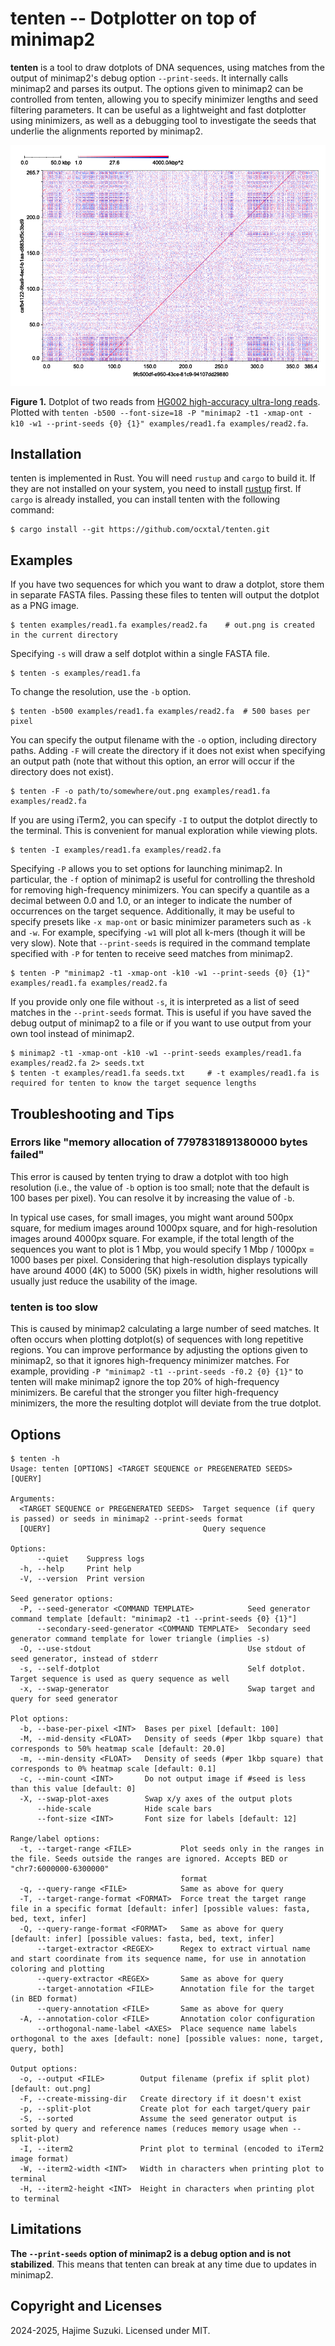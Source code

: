 # tenten -- Dotplotter on top of minimap2

**tenten** is a tool to draw dotplots of DNA sequences, using matches from the output of minimap2's debug option `--print-seeds`. It internally calls minimap2 and parses its output. The options given to minimap2 can be controlled from tenten, allowing you to specify minimizer lengths and seed filtering parameters. It can be useful as a lightweight and fast dotplotter using minimizers, as well as a debugging tool to investigate the seeds that underlie the alignments reported by minimap2.

![](./examples/out.png)

**Figure 1.** Dotplot of two reads from [HG002 high-accuracy ultra-long reads](https://epi2me.nanoporetech.com/gm24385_ncm23_preview/). Plotted with `tenten -b500 --font-size=18 -P "minimap2 -t1 -xmap-ont -k10 -w1 --print-seeds {0} {1}" examples/read1.fa examples/read2.fa`.

## Installation

tenten is implemented in Rust. You will need `rustup` and `cargo` to build it. If they are not installed on your system, you need to install [rustup](https://rustup.rs/) first. If `cargo` is already installed, you can install tenten with the following command:

```console
$ cargo install --git https://github.com/ocxtal/tenten.git
```

## Examples


If you have two sequences for which you want to draw a dotplot, store them in separate FASTA files. Passing these files to tenten will output the dotplot as a PNG image.

```console
$ tenten examples/read1.fa examples/read2.fa    # out.png is created in the current directory
```

Specifying `-s` will draw a self dotplot within a single FASTA file.

```console
$ tenten -s examples/read1.fa
```

To change the resolution, use the `-b` option.

```console
$ tenten -b500 examples/read1.fa examples/read2.fa  # 500 bases per pixel
```

You can specify the output filename with the `-o` option, including directory paths. Adding `-F` will create the directory if it does not exist when specifying an output path (note that without this option, an error will occur if the directory does not exist).

```console
$ tenten -F -o path/to/somewhere/out.png examples/read1.fa examples/read2.fa
```

If you are using iTerm2, you can specify `-I` to output the dotplot directly to the terminal. This is convenient for manual exploration while viewing plots.

```console
$ tenten -I examples/read1.fa examples/read2.fa
```

Specifying `-P` allows you to set options for launching minimap2. In particular, the `-f` option of minimap2 is useful for controlling the threshold for removing high-frequency minimizers. You can specify a quantile as a decimal between 0.0 and 1.0, or an integer to indicate the number of occurrences on the target sequence. Additionally, it may be useful to specify presets like `-x map-ont` or basic minimizer parameters such as `-k` and `-w`. For example, specifying `-w1` will plot all k-mers (though it will be very slow). Note that `--print-seeds` is required in the command template specified with `-P` for tenten to receive seed matches from minimap2.

```console
$ tenten -P "minimap2 -t1 -xmap-ont -k10 -w1 --print-seeds {0} {1}" examples/read1.fa examples/read2.fa
```

If you provide only one file without `-s`, it is interpreted as a list of seed matches in the `--print-seeds` format. This is useful if you have saved the debug output of minimap2 to a file or if you want to use output from your own tool instead of minimap2.

```console
$ minimap2 -t1 -xmap-ont -k10 -w1 --print-seeds examples/read1.fa examples/read2.fa 2> seeds.txt
$ tenten -t examples/read1.fa seeds.txt     # -t examples/read1.fa is required for tenten to know the target sequence lengths
```

## Troubleshooting and Tips

### Errors like "memory allocation of 7797831891380000 bytes failed"

This error is caused by tenten trying to draw a dotplot with too high resolution (i.e., the value of `-b` option is too small; note that the default is 100 bases per pixel). You can resolve it by increasing the value of `-b`.

In typical use cases, for small images, you might want around 500px square, for medium images around 1000px square, and for high-resolution images around 4000px square. For example, if the total length of the sequences you want to plot is 1 Mbp, you would specify 1 Mbp / 1000px = 1000 bases per pixel. Considering that high-resolution displays typically have around 4000 (4K) to 5000 (5K) pixels in width, higher resolutions will usually just reduce the usability of the image.

### tenten is too slow

This is caused by minimap2 calculating a large number of seed matches. It often occurs when plotting dotplot(s) of sequences with long repetitive regions. You can improve performance by adjusting the options given to minimap2, so that it ignores high-frequency minimizer matches. For example, providing `-P "minimap2 -t1 --print-seeds -f0.2 {0} {1}"` to tenten will make minimap2 ignore the top 20% of high-frequency minimizers. Be careful that the stronger you filter high-frequency minimizers, the more the resulting dotplot will deviate from the true dotplot.

## Options

```console
$ tenten -h
Usage: tenten [OPTIONS] <TARGET SEQUENCE or PREGENERATED SEEDS> [QUERY]

Arguments:
  <TARGET SEQUENCE or PREGENERATED SEEDS>  Target sequence (if query is passed) or seeds in minimap2 --print-seeds format
  [QUERY]                                  Query sequence

Options:
      --quiet    Suppress logs
  -h, --help     Print help
  -V, --version  Print version

Seed generator options:
  -P, --seed-generator <COMMAND TEMPLATE>            Seed generator command template [default: "minimap2 -t1 --print-seeds {0} {1}"]
      --secondary-seed-generator <COMMAND TEMPLATE>  Secondary seed generator command template for lower triangle (implies -s)
  -O, --use-stdout                                   Use stdout of seed generator, instead of stderr
  -s, --self-dotplot                                 Self dotplot. Target sequence is used as query sequence as well
  -x, --swap-generator                               Swap target and query for seed generator

Plot options:
  -b, --base-per-pixel <INT>  Bases per pixel [default: 100]
  -M, --mid-density <FLOAT>   Density of seeds (#per 1kbp square) that corresponds to 50% heatmap scale [default: 20.0]
  -m, --min-density <FLOAT>   Density of seeds (#per 1kbp square) that corresponds to 0% heatmap scale [default: 0.1]
  -c, --min-count <INT>       Do not output image if #seed is less than this value [default: 0]
  -X, --swap-plot-axes        Swap x/y axes of the output plots
      --hide-scale            Hide scale bars
      --font-size <INT>       Font size for labels [default: 12]

Range/label options:
  -t, --target-range <FILE>           Plot seeds only in the ranges in the file. Seeds outside the ranges are ignored. Accepts BED or "chr7:6000000-6300000"
                                      format
  -q, --query-range <FILE>            Same as above for query
  -T, --target-range-format <FORMAT>  Force treat the target range file in a specific format [default: infer] [possible values: fasta, bed, text, infer]
  -Q, --query-range-format <FORMAT>   Same as above for query [default: infer] [possible values: fasta, bed, text, infer]
      --target-extractor <REGEX>      Regex to extract virtual name and start coordinate from its sequence name, for use in annotation coloring and plotting
      --query-extractor <REGEX>       Same as above for query
      --target-annotation <FILE>      Annotation file for the target (in BED format)
      --query-annotation <FILE>       Same as above for query
  -A, --annotation-color <FILE>       Annotation color configuration
      --orthogonal-name-label <AXES>  Place sequence name labels orthogonal to the axes [default: none] [possible values: none, target, query, both]

Output options:
  -o, --output <FILE>        Output filename (prefix if split plot) [default: out.png]
  -F, --create-missing-dir   Create directory if it doesn't exist
  -p, --split-plot           Create plot for each target/query pair
  -S, --sorted               Assume the seed generator output is sorted by query and reference names (reduces memory usage when --split-plot)
  -I, --iterm2               Print plot to terminal (encoded to iTerm2 image format)
  -W, --iterm2-width <INT>   Width in characters when printing plot to terminal
  -H, --iterm2-height <INT>  Height in characters when printing plot to terminal
```

## Limitations

**The `--print-seeds` option of minimap2 is a debug option and is not stabilized**. This means that tenten can break at any time due to updates in minimap2.

## Copyright and Licenses

2024-2025, Hajime Suzuki. Licensed under MIT.
